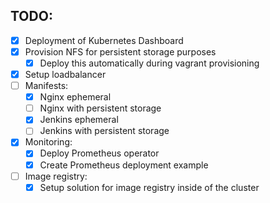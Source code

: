 ## TODO:
* [x] Deployment of Kubernetes Dashboard
* [x] Provision NFS for persistent storage purposes
    - [x] Deploy this automatically during vagrant provisioning
* [x] Setup loadbalancer
* [ ] Manifests:
    - [x] Nginx ephemeral
    - [ ] Nginx with persistent storage
    - [x] Jenkins ephemeral
    - [ ] Jenkins with persistent storage
* [x] Monitoring:
    - [x] Deploy Prometheus operator
    - [x] Create Prometheus deployment example
* [ ] Image registry:
    - [x] Setup solution for image registry inside of the cluster
